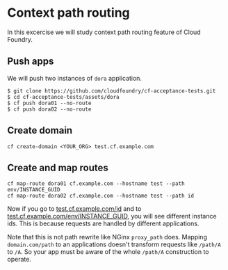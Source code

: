 # Context path routing

In this excercise we will study context path routing feature of Cloud Foundry.

## Push apps

We will push two instances of `dora` application.

```
$ git clone https://github.com/cloudfoundry/cf-acceptance-tests.git
$ cd cf-acceptance-tests/assets/dora
$ cf push dora01 --no-route
$ cf push dora02 --no-route
```

## Create domain

```
cf create-domain <YOUR_ORG> test.cf.example.com
```

## Create and map routes

```
cf map-route dora01 cf.example.com --hostname test --path env/INSTANCE_GUID
cf map-route dora02 cf.example.com --hostname test --path id
```

Now if you go to [test.cf.example.com/id](test.cf.example.com/id) and to 
[test.cf.example.com/env/INSTANCE_GUID](test.cf.example.com/env/INSTANCE_GUID), 
you will see different instance ids. This is because requests are handled by 
different applications.

Note that this is not path rewrite like NGinx `proxy_path` does. Mapping `domain.com/path`
to an applications doesn't transform requests like `/path/A` to `/A`. So your app must be aware
of the whole `/path/A` construction to operate.
